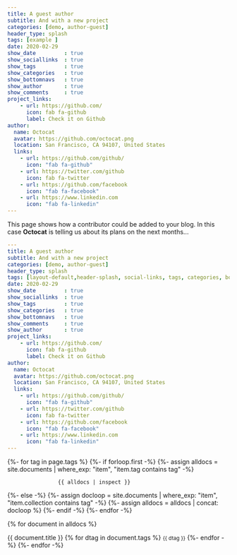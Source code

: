 ```yaml
---
title: A guest author
subtitle: And with a new project
categories: [demo, author-guest]
header_type: splash
tags: [example ]
date: 2020-02-29
show_date         : true
show_sociallinks  : true
show_tags         : true
show_categories   : true
show_bottomnavs   : true
show_author       : true
show_comments     : true
project_links:
    - url: https://github.com/
      icon: fab fa-github
      label: Check it on Github
author:
  name: Octocat
  avatar: https://github.com/octocat.png
  location: San Francisco, CA 94107, United States
  links:                
    - url: https://github.com/github/
      icon: "fab fa-github"
    - url: https://twitter.com/github
      icon: fab fa-twitter
    - url: https://github.com/facebook
      icon: "fab fa-facebook"
    - url: https://www.linkedin.com
      icon: "fab fa-linkedin"
---
```

This page shows how a contributor could be added to your blog. In this case **Octocat** is telling us about its plans on the next months...



```yaml
---
title: A guest author
subtitle: And with a new project
categories: [demo, author-guest]
header_type: splash
tags: [layout-default,header-splash, social-links, tags, categories, bottom-navs, date, comments, project-links, author, author-guest]
date: 2020-02-29
show_date         : true
show_sociallinks  : true
show_tags         : true
show_categories   : true
show_bottomnavs   : true
show_comments     : true
show_author       : true
project_links:
    - url: https://github.com/
      icon: fab fa-github
      label: Check it on Github
author:
  name: Octocat
  avatar: https://github.com/octocat.png
  location: San Francisco, CA 94107, United States
  links:                
    - url: https://github.com/github/
      icon: "fab fa-github"
    - url: https://twitter.com/github
      icon: fab fa-twitter
    - url: https://github.com/facebook
      icon: "fab fa-facebook"
    - url: https://www.linkedin.com
      icon: "fab fa-linkedin"
---
```
{%- for tag in page.tags %}
  {%- if forloop.first -%}
    {%- assign alldocs = site.documents | 
                    where_exp: "item", "item.tag contains tag" -%}
                    
                    {{ alldocs | inspect }}
  {%- else -%}
    {%- assign docloop = site.documents | 
                    where_exp: "item", "item.collection contains tag" -%}
    {%- assign alldocs = alldocs | concat: docloop %}
  {%- endif -%}
{%- endfor -%}



{% for document in alldocs %}
  <p> {{ document.title }}
  {% for dtag in document.tags %}
    <small>{{ dtag }}</small>
  {%- endfor -%}
{%- endfor -%}

